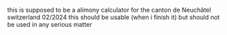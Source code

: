 this is supposed to be a alimony calculator for the canton de Neuchâtel switzerland 02/2024
this should be usable (when i finish it) but should not be used in any serious matter
